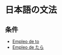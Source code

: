 # 日本語の文法

## 条件

* [Empleo de to](pildoras/condicional_to.md)
* [Empleo de たら](pildoras/condicional_tara.md)
